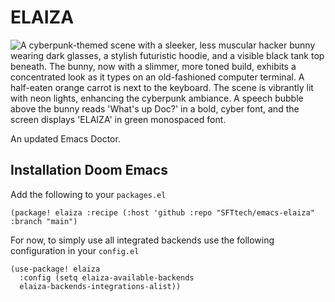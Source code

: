 # ELAIZA
![A cyberpunk-themed scene with a sleeker, less muscular hacker bunny wearing dark glasses, a stylish futuristic hoodie, and a visible black tank top beneath. The bunny, now with a slimmer, more toned build, exhibits a concentrated look as it types on an old-fashioned computer terminal. A half-eaten orange carrot is next to the keyboard. The scene is vibrantly lit with neon lights, enhancing the cyberpunk ambiance. A speech bubble above the bunny reads 'What's up Doc?' in a bold, cyber font, and the screen displays 'ELAIZA' in green monospaced font.](image.webp)

An updated Emacs Doctor.

## Installation Doom Emacs
Add the following to your `packages.el`
``` emacs-lisp
(package! elaiza :recipe (:host 'github :repo "SFTtech/emacs-elaiza" :branch "main")
```

For now, to simply use all integrated backends use the following configuration in your `config.el`

``` emacs-lisp
(use-package! elaiza
  :config (setq elaiza-available-backends
  elaiza-backends-integrations-alist))
```
